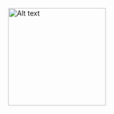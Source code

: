 <img src="https://drive.google.com/uc?export=download&id=1VNS-h3Zfq9u376qhaU1rgTMISsnvhfG5" alt="Alt text" width="200"/>
